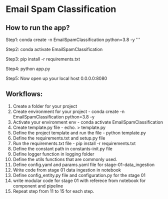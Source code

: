 # Email Spam Classification
## How to run the app?

Step1: conda create -n EmailSpamClassification python=3.8 -y '''

Step2: conda activate EmailSpamClassification

Step3: pip install -r requirements.txt

Step4: python app.py

Step5: Now open up your local host 0.0.0.0:8080

## Workflows:

1. Create a folder for your project
2. Create environment for your project - conda create -n EmailSpamClassification python=3.8 -y
3. Activate your environment env - conda activate EmailSpamClassification
4. Create template.py file - echo. > template.py
5. Define the project template and run the file - python template.py
6. Define the requirements.txt and setup.py file
7. Run the requirements.txt file - pip install -r requirements.txt
8. Define the constant path in constants-init.py file
9. Define logger function in logging folder
10. Define the utils functions that are commonly used.
11. Define config.yaml and params.yaml file for stage-01-data_ingestion
12. Write code from stage 01 data ingestion in notebook
13. Define config_entity.py file and configuration.py for the stage 01
14. write modular code for stage 01 with referece from notebook for component and pipeline
15. Repeat step from 11 to 15 for each step.